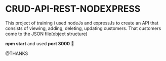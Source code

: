 # CRUD-API-REST-NODEXPRESS

This project of training i used nodeJs and expressJs to create an API that consists of viewing, adding, deleting, updating customers.
That customers come to the JSON file(object structure)

**npm start** and used **port 3000**
:crocodile:

@THANKS